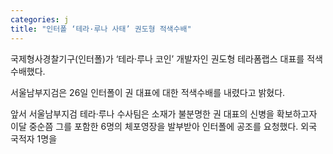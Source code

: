 ```yaml
---
categories: j
title: "인터폴 ‘테라·루나 사태’ 권도형 적색수배"
---
```

  국제형사경찰기구(인터폴)가 ‘테라·루나 코인’ 개발자인 권도형 테라폼랩스 대표를 적색수배했다.
 
서울남부지검은 26일 인터폴이 권 대표에 대한 적색수배를 내렸다고 밝혔다.
 
앞서 서울남부지검 테라·루나 수사팀은 소재가 불분명한 권 대표의 신병을 확보하고자 이달 중순쯤 그를 포함한 6명의 체포영장을 발부받아 인터폴에 공조를 요청했다. 외국 국적자 1명을 